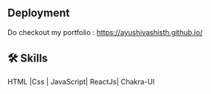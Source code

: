 
## Deployment
Do checkout my portfolio : https://ayushivashisth.github.io/


## 🛠 Skills
HTML |Css | JavaScript| ReactJs| Chakra-UI
